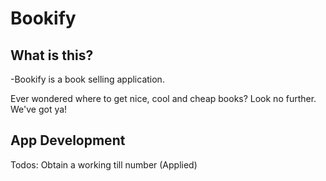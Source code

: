 # Bookify

## What is this?
-Bookify is a book selling application.

Ever wondered where to get nice, cool and cheap books?
Look no further. We've got ya!

## App Development
Todos: Obtain a working till number (Applied)
